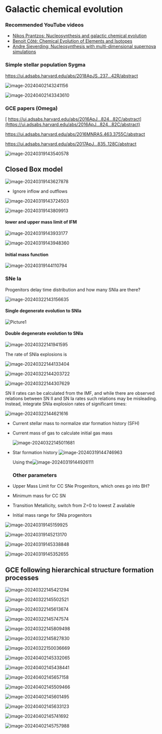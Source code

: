 # Galactic chemical evolution

### Recommended YouTube videos

* [Nikos Prantzos: Nucleosynthesis and galactic chemical evolution](https://www.youtube.com/watch?v=UjFAG8fom64)
* [Benoit Côté: Chemical Evolution of Elements and Isotopes](https://www.youtube.com/watch?v=glDxPqqpa3Q)
* [Andre Sieverding: Nucleosynthesis with multi-dimensional supernova simulations](https://www.youtube.com/watch?v=8CIrUEyiuWM)

### Simple stellar population Sygma

https://ui.adsabs.harvard.edu/abs/2018ApJS..237...42R/abstract

![image-20240402143241156](8.Galactic_chemical_evolution.assets/image-20240402143241156.png)

![image-20240402143343610](8.Galactic_chemical_evolution.assets/image-20240402143343610.png)




### GCE papers (Omega)

[
https://ui.adsabs.harvard.edu/abs/2016ApJ...824...82C/abstract](https://ui.adsabs.harvard.edu/abs/2016ApJ...824...82C/abstract)

https://ui.adsabs.harvard.edu/abs/2016MNRAS.463.3755C/abstract

https://ui.adsabs.harvard.edu/abs/2017ApJ...835..128C/abstract



![image-20240319143540578](8.Galactic_chemical_evolution.assets/image-20240319143540578.png)

## Closed Box model

![image-20240319143627878](8.Galactic_chemical_evolution.assets/image-20240319143627878.png)

* Ignore inflow and outflows

![image-20240319143724503](8.Galactic_chemical_evolution.assets/image-20240319143724503.png)

![image-20240319143809913](8.Galactic_chemical_evolution.assets/image-20240319143809913.png)

#### lower and upper mass limit of IFM

![image-20240319143933177](8.Galactic_chemical_evolution.assets/image-20240319143933177.png)

![image-20240319143948360](8.Galactic_chemical_evolution.assets/image-20240319143948360.png)

#### Initial mass function

![image-20240319144110794](8.Galactic_chemical_evolution.assets/image-20240319144110794.png)

### SNe Ia 

Progenitors delay time distribution and how many SNIa are there?

![image-20240322143156635](8.Galactic_chemical_evolution.assets/image-20240322143156635.png)

#### Single degenerate evolution to SNIa

![Picture1](8.Galactic_chemical_evolution.assets/Picture1.png)

#### Double degenerate evolution to SNIa

![image-20240322141941595](8.Galactic_chemical_evolution.assets/image-20240322141941595.png)

The rate of SNIa explosions is

![image-20240322144133404](8.Galactic_chemical_evolution.assets/image-20240322144133404.png)

![image-20240322144203722](8.Galactic_chemical_evolution.assets/image-20240322144203722.png)

![image-20240322144307629](8.Galactic_chemical_evolution.assets/image-20240322144307629.png)

SN II rates can be calculated from the IMF, and while there are observed relations between SN II and SN Ia rates such relations may be misleading. Instead, integrate SNIa explosion rates of significant times:

![image-20240322144621616](8.Galactic_chemical_evolution.assets/image-20240322144621616.png)




* Current stellar mass to normalize star formation history (SFH)

* Current mass of gas to calculate initial gas mass

  ![image-20240322145011681](8.Galactic_chemical_evolution.assets/image-20240322145011681.png)

  

* Star formation history
  ![image-20240319144746963](8.Galactic_chemical_evolution.assets/image-20240319144746963.png)

   Using the![image-20240319144926111](8.Galactic_chemical_evolution.assets/image-20240319144926111.png)

  ### Other parameters

* Upper Mass Limit for CC SNe Progenitors, which ones go into BH?

* Minimum mass for CC SN

* Transition Metallicity, switch from Z=0 to lowest Z available

* Initial mass range for SNIa progenitors

  

![image-20240319145159925](8.Galactic_chemical_evolution.assets/image-20240319145159925.png)

![image-20240319145213170](8.Galactic_chemical_evolution.assets/image-20240319145213170.png)

![image-20240319145338848](8.Galactic_chemical_evolution.assets/image-20240319145338848.png)

![image-20240319145352655](8.Galactic_chemical_evolution.assets/image-20240319145352655.png)



## GCE following hierarchical structure formation processes

![image-20240322145421294](8.Galactic_chemical_evolution.assets/image-20240322145421294.png)

![image-20240322145502521](8.Galactic_chemical_evolution.assets/image-20240322145502521.png)

![image-20240322145613674](8.Galactic_chemical_evolution.assets/image-20240322145613674.png)

![image-20240322145747574](8.Galactic_chemical_evolution.assets/image-20240322145747574.png)

![image-20240322145809498](8.Galactic_chemical_evolution.assets/image-20240322145809498.png)

![image-20240322145827830](8.Galactic_chemical_evolution.assets/image-20240322145827830.png)

![image-20240322150036669](8.Galactic_chemical_evolution.assets/image-20240322150036669.png)

![image-20240402145332065](8.Galactic_chemical_evolution.assets/image-20240402145332065.png)

![image-20240402145438441](8.Galactic_chemical_evolution.assets/image-20240402145438441.png)

![image-20240402145657158](8.Galactic_chemical_evolution.assets/image-20240402145657158.png)



![image-20240402145509466](8.Galactic_chemical_evolution.assets/image-20240402145509466.png)

![image-20240402145601495](8.Galactic_chemical_evolution.assets/image-20240402145601495.png)

 ![image-20240402145633123](8.Galactic_chemical_evolution.assets/image-20240402145633123.png)

![image-20240402145741692](8.Galactic_chemical_evolution.assets/image-20240402145741692.png)

![image-20240402145757988](8.Galactic_chemical_evolution.assets/image-20240402145757988.png)

